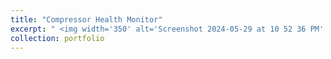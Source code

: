 ```yaml
---
title: "Compressor Health Monitor"
excerpt: " <img width='350' alt='Screenshot 2024-05-29 at 10 52 36 PM' src='https://github.com/MiladSoleymani/Milad-Soleymani/assets/78655282/4eea9e36-9ba6-48e2-a37e-69e9ff4e89ba'> <br/> Designing a predictive system using machine learning algorithms and fast signal <br/> processing for online detection of correct or incorrect operation of air conditioning <br/> compressors using embedded accelerometer sensors"
collection: portfolio
---
```

